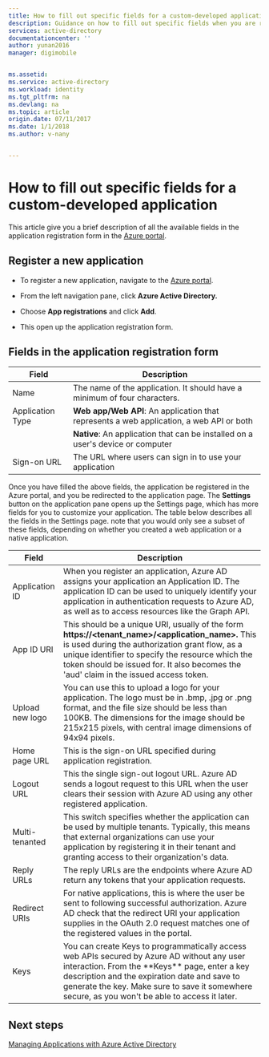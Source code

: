 ```yaml
---
title: How to fill out specific fields for a custom-developed application | Azure
description: Guidance on how to fill out specific fields when you are registering a custom developed application with Azure AD
services: active-directory
documentationcenter: ''
author: yunan2016
manager: digimobile


ms.assetid: 
ms.service: active-directory
ms.workload: identity
ms.tgt_pltfrm: na
ms.devlang: na
ms.topic: article
origin.date: 07/11/2017
ms.date: 1/1/2018
ms.author: v-nany


---
```


# How to fill out specific fields for a custom-developed application

This article give you a brief description of all the available fields in the application registration form in the [Azure portal](https://portal.azure.cn).

## Register a new application

-   To register a new application, navigate to the [Azure portal](https://portal.azure.cn).

-   From the left navigation pane, click **Azure Active Directory.**

-   Choose **App registrations** and click **Add**.

-   This open up the application registration form.

## Fields in the application registration form


| Field            | Description                                                                              |
|------------------|------------------------------------------------------------------------------------------|
| Name             | The name of the application. It should have a minimum of four characters.                |
| Application Type | **Web app/Web API**: An application that represents a web application, a web API or both 
| |**Native**: An application that can be installed on a user's device or computer           |
| Sign-on URL      | The URL where users can sign in to use your application                                  |

Once you have filled the above fields, the application be registered in the Azure portal, and you be redirected to the application page. The **Settings** button on the application pane opens up the Settings page, which has more fields for you to customize your application. The table below describes all the fields in the Settings page. note that you would only see a subset of these fields, depending on whether you created a web application or a native application.

| Field           | Description                                                                                                                                                                                                                                                                                                     |
|-----------------|-----------------------------------------------------------------------------------------------------------------------------------------------------------------------------------------------------------------------------------------------------------------------------------------------------------------|
| Application ID  | When you register an application, Azure AD assigns your application an Application ID. The application ID can be used to uniquely identify your application in authentication requests to Azure AD, as well as to access resources like the Graph API.                                                          |
| App ID URI      | This should be a unique URI, usually of the form **https://&lt;tenant\_name&gt;/&lt;application\_name&gt;.** This is used during the authorization grant flow, as a unique identifier to specify the resource which the token should be issued for. It also becomes the 'aud' claim in the issued access token. |
| Upload new logo | You can use this to upload a logo for your application. The logo must be in .bmp, .jpg or .png format, and the file size should be less than 100KB. The dimensions for the image should be 215x215 pixels, with central image dimensions of 94x94 pixels.                                                       |
| Home page URL   | This is the sign-on URL specified during application registration.                                                                                                                                                                                                                                              |
| Logout URL      | This the single sign-out logout URL. Azure AD sends a logout request to this URL when the user clears their session with Azure AD using any other registered application.                                                                                                                                       |
| Multi-tenanted  | This switch specifies whether the application can be used by multiple tenants. Typically, this means that external organizations can use your application by registering it in their tenant and granting access to their organization's data.                                                                   |
| Reply URLs      | The reply URLs are the endpoints where Azure AD return any tokens that your application requests.                                                                                                                                                                                                          |
| Redirect URIs   | For native applications, this is where the user be sent to following successful authorization. Azure AD check that the redirect URI your application supplies in the OAuth 2.0 request matches one of the registered values in the portal.                                                            |
| Keys            | You can create Keys to programmatically access web APIs secured by Azure AD without any user interaction. From the \*\*Keys\*\* page, enter a key description and the expiration date and save to generate the key. Make sure to save it somewhere secure, as you won't be able to access it later.             |

## Next steps
[Managing Applications with Azure Active Directory](active-directory-enable-sso-scenario.md)
